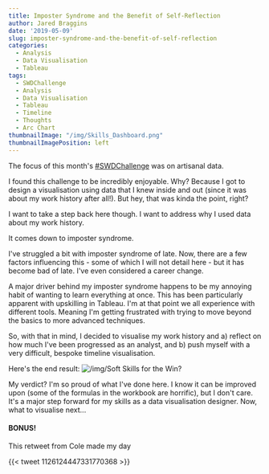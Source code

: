```yaml
---
title: Imposter Syndrome and the Benefit of Self-Reflection
author: Jared Braggins
date: '2019-05-09'
slug: imposter-syndrome-and-the-benefit-of-self-reflection
categories:
  - Analysis
  - Data Visualisation
  - Tableau
tags:
  - SWDChallenge
  - Analysis
  - Data Visualisation
  - Tableau
  - Timeline
  - Thoughts
  - Arc Chart
thumbnailImage: "/img/Skills_Dashboard.png"
thumbnailImagePosition: left
---
```


The focus of this month's [#SWDChallenge](http://www.storytellingwithdata.com/blog/2019/5/1/swdchallenge-artisanal-data) was on artisanal data. 

I found this challenge to be incredibly enjoyable. Why? Because I got to design a visualisation using data that I knew inside and out (since it was about my work history after all!). But hey, that was kinda the point, right?

I want to take a step back here though. I want to address why I used data about my work history. 

It comes down to imposter syndrome. 

I've struggled a bit with imposter syndrome of late. Now, there are a few factors influencing this - some of which I will not detail here - but it has become bad of late. I've even considered a career change.

A major driver behind my imposter syndrome happens to be my annoying habit of wanting to learn everything at once. This has been particularly apparent with upskilling in Tableau. I'm at that point we all experience with different tools. Meaning I'm getting frustrated with trying to move beyond the basics to more advanced techniques.

So, with that in mind, I decided to visualise my work history and a) reflect on how much I've been progressed as an analyst, and b) push myself with a very difficult, bespoke timeline visualisation. 

Here's the end result:
<img src="/img/Skills_Dashboard.png" title="/img/Soft Skills for the Win?"/>

My verdict? I'm so proud of what I've done here. I know it can be improved upon (some of the formulas in the workbook are horrific), but I don't care. It's a major step forward for my skills as a data visualisation designer. Now, what to visualise next...

#### BONUS! 

This retweet from Cole made my day

{{< tweet 1126124447331770368 >}}



